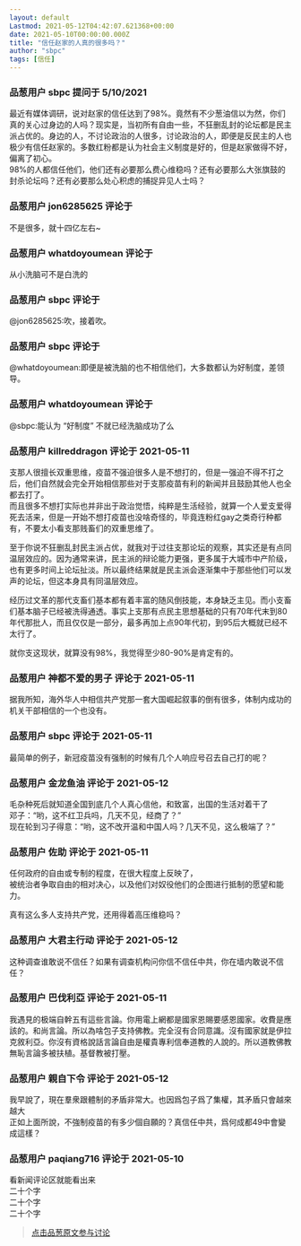```yaml
---
layout: default
Lastmod: 2021-05-12T04:42:07.621368+00:00
date: 2021-05-10T00:00:00.000Z
title: "信任赵家的人真的很多吗？"
author: "sbpc"
tags: [信任]
---
```



### 品葱用户 **sbpc** 提问于 5/10/2021
    
最近有媒体调研，说对赵家的信任达到了98%。竟然有不少葱油信以为然，你们真的关心过身边的人吗？现实是，当初所有自由一些，不狂删乱封的论坛都是民主派占优的。身边的人，不讨论政治的人很多，讨论政治的人，即便是反民主的人也极少有信任赵家的。多数红粉都是认为社会主义制度是好的，但是赵家做得不好，偏离了初心。  
98%的人都信任他们，他们还有必要那么费心维稳吗？还有必要那么大张旗鼓的封杀论坛吗？还有必要那么处心积虑的捕捉异见人士吗？
    
                

### 品葱用户 **jon6285625** 评论于 
        
不是很多，就十四亿左右~
        
                

### 品葱用户 **whatdoyoumean** 评论于 
        
从小洗脑可不是白洗的
        
                

### 品葱用户 **sbpc** 评论于 
        
@jon6285625:吹，接着吹。
        
                

### 品葱用户 **sbpc** 评论于 
        
@whatdoyoumean:即便是被洗脑的也不相信他们，大多数都认为好制度，差领导。
        
                

### 品葱用户 **whatdoyoumean** 评论于 
        
@sbpc:能认为 “好制度” 不就已经洗脑成功了么
        
                

### 品葱用户 **killreddragon** 评论于 2021-05-11
        
支那人很擅长双重思维，疫苗不强迫很多人是不想打的，但是一强迫不得不打之后，他们自然就会完全开始相信那些对于支那疫苗有利的新闻并且鼓励其他人也全都去打了。  
而且很多不想打实际也并非出于政治觉悟，纯粹是生活经验，就算一个人爱支爱得死去活来，但是一开始不想打疫苗也没啥奇怪的，毕竟连粉红gay之类奇行种都有，不要太小看支那贱畜们的双重思维了。  
  
至于你说不狂删乱封民主派占优，就我对于过往支那论坛的观察，其实还是有点同温层效应的。因为通常来讲，民主派的辩论能力更强，更多属于大城市中产阶级，也有更多时间上论坛扯淡。所以最终结果就是民主派会逐渐集中于那些他们可以发声的论坛，但这本身具有同温层效应。  
  
经历过文革的那代支畜们基本都有着丰富的随风倒技能，本身缺乏主见。而小支畜们基本脑子已经被洗得通透。事实上支那有点民主思想基础的只有70年代末到80年代那批人，而且仅仅是一部分，最多再加上点90年代初，到95后大概就已经不太行了。  
  
就你支这现状，就算没有98%，我觉得至少80-90%是肯定有的。
        
                

### 品葱用户 **神都不爱的男子** 评论于 2021-05-11
        
据我所知，海外华人中相信共产党那一套大国崛起叙事的倒有很多，体制内成功的机关干部相信的一个也没有。
        
                

### 品葱用户 **sbpc** 评论于 2021-05-11
        
最简单的例子，新冠疫苗没有强制的时候有几个人响应号召去自己打的呢？
        
                

### 品葱用户 **金龙鱼油** 评论于 2021-05-12
        
毛杂种死后就知道全国到底几个人真心信他，和致富，出国的生活对着干了  
邓子：“哟，这不红卫兵吗，几天不见，经商了？”  
现在轮到习子得意：“哟，这不改开温和中国人吗？几天不见，这么极端了？”
        
                

### 品葱用户 **佐助** 评论于 2021-05-11
        
任何政府的自由或专制的程度，在很大程度上反映了，  
被统治者争取自由的相对决心，以及他们对奴役他们的企图进行抵制的愿望和能力。  
  
真有这么多人支持共产党，还用得着高压维稳吗？
        
                

### 品葱用户 **大君主行动** 评论于 2021-05-12
        
这种调查谁敢说不信任？如果有调查机构问你信不信任中共，你在墙内敢说不信任？
        
                

### 品葱用户 **巴伐利亞** 评论于 2021-05-11
        
我遇見的极端自幹五有這些言論。你用電上網都是國家恩賜要感恩國家。收費是應該的。和尚言論。所以為啥包子支持佛教。完全沒有合同意識。沒有國家就是伊拉克敘利亞。你沒有資格說話言論自由是權貴專利信奉道教的人說的。所以道教佛教無恥言論多被扶植。基督教被打壓。
        
                

### 品葱用户 **親自下令** 评论于 2021-05-12
        
我早說了，現在羣衆跟體制的矛盾非常大。也因爲包子爲了集權，其矛盾只會越來越大  
正如上面所說，不強制疫苗的有多少個自願的？真信任中共，爲何成都49中會變成這樣？
        
                

### 品葱用户 **paqiang716** 评论于 2021-05-10
        
看新闻评论区就能看出来  
二十个字  
二十个字  
二十个字
        
                





> [点击品葱原文参与讨论](https://pincong.rocks/question/38676)

